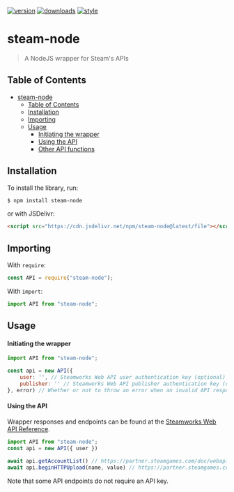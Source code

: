 [![version](https://img.shields.io/npm/v/steam-node.svg)]()
[![downloads](https://img.shields.io/npm/dt/steam-node.svg)]()
[![style](https://img.shields.io/badge/code_style-standard-brightgreen.svg)](https://standardjs.com)

# steam-node

> A NodeJS wrapper for Steam's APIs

## Table of Contents

- [steam-node](#steam-node)
  - [Table of Contents](#table-of-contents)
  - [Installation](#installation)
  - [Importing](#importing)
  - [Usage](#usage)
    - [Initiating the wrapper](#initiating-the-wrapper)
    - [Using the API](#using-the-api)
    - [Other API functions](#other-api-functions)

## Installation

To install the library, run:

```sh
$ npm install steam-node
```

or with JSDelivr:

```html
<script src="https://cdn.jsdelivr.net/npm/steam-node@latest/file"></script>
```

## Importing

With `require`:
```js
const API = require("steam-node");
```
With `import`:
```js
import API from "steam-node";
```

## Usage

#### Initiating the wrapper
```js
import API from "steam-node";

const api = new API({
    user: '', // Steamworks Web API user authentication key (optional)
    publisher: '' // Steamworks Web API publisher authentication key (optional)
}, error) // Whether or not to throw an error when an invalid API response is received 
```

#### Using the API
Wrapper responses and endpoints can be found at  the [Steamworks Web API Reference](https://partner.steamgames.com/doc/webapi).
```js
import API from "steam-node";
const api = new API({ user })

await api.getAccountList() // https://partner.steamgames.com/doc/webapi/IGameServersService
await api.beginHTTPUpload(name, value) // https://partner.steamgames.com/doc/webapi/ICloudService
```
Note that some API endpoints do not require an API key.